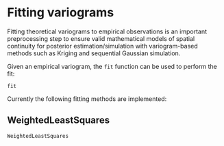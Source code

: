 # Fitting variograms

Fitting theoretical variograms to empirical observations is an important
preprocessing step to ensure valid mathematical models of spatial continuity
for posterior estimation/simulation with variogram-based methods such as
Kriging and sequential Gaussian simulation.

Given an empirical variogram, the `fit` function can be used to perform the fit:

```@docs
fit
```

Currently the following fitting methods are implemented:

## WeightedLeastSquares

```@docs
WeightedLeastSquares
```
